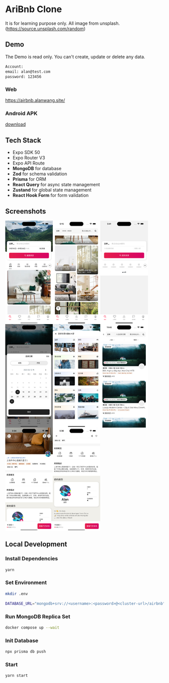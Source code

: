 # AriBnb Clone

It is for learning purpose only. All image from unsplash.(https://source.unsplash.com/random)

## Demo

The Demo is read only. You can't create, update or delete any data.

```
Account:
email: alan@test.com
password: 123456
```

### Web

https://airbnb.alanwang.site/

### Android APK

[download](/screenshots/build-1706363471056.apk)

## Tech Stack

- Expo SDK 50
- Expo Router V3
- Expo API Route
- **MongoDB** for database
- **Zod** for schema validation
- **Prisma** for ORM
- **React Query** for async state management
- **Zustand** for global state management
- **React Hook Form** for form validation

## Screenshots

<div style="display: flex; flex-direction: 'row'; flex-wrap: wrap;">
<img src="./screenshots/首页1.png" width="30%" />
<img src="./screenshots/首页2.png" width="30%" />
<img src="./screenshots/首页3.png" width="30%" />
<img src="./screenshots/calendar.png" width="30%" />
<img src="./screenshots/categorySheet.png" width="30%" />
<img src="./screenshots/search.png" width="30%" />
<img src="./screenshots/详情页1.png" width="30%" />
<img src="./screenshots/详情页2.png" width="30%" />
</div>

## Local Development

### Install Dependencies

```bash
yarn
```

### Set Environment

```bash
mkdir .env
```

```bash
DATABASE_URL="mongodb+srv://<username>:<password>@<cluster-url>/airbnb"
```

### Run MongoDB Replica Set

```bash
docker compose up --wait
```

### Init Database

```bash
npx prisma db push
```

### Start

```bash
yarn start
```
